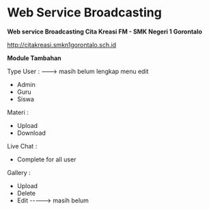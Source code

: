 # Web Service Broadcasting

**Web service Broadcasting Cita Kreasi FM - SMK Negeri 1 Gorontalo**

http://citakreasi.smkn1gorontalo.sch.id

**Module Tambahan**

Type User : ---> masih belum lengkap menu edit
- Admin
- Guru
- Siswa

Materi :
- Upload
- Download

Live Chat :
- Complete for all user

Gallery :
- Upload
- Delete
- Edit -----> masih belum
